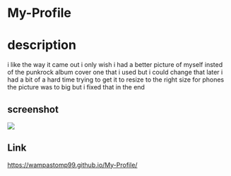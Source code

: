 # My-Profile

# description
i like the way it came out i only wish i had a better picture of myself insted of the punkrock album cover one that i used but i could change that later 
i had a bit of a hard time trying to get it to resize to the right size for phones the picture was to big but i fixed that in the end 

## screenshot
![](photos/screenshot.png)



## Link
https://wampastomp99.github.io/My-Profile/
